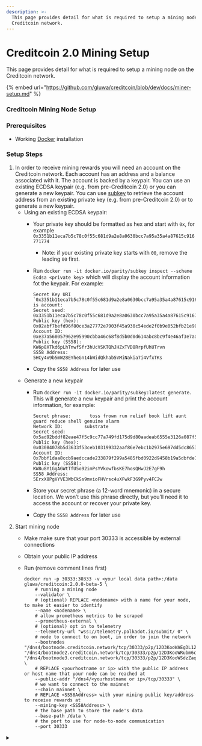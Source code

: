 ```yaml
---
description: >-
  This page provides detail for what is required to setup a mining node on the
  Creditcoin network.
---
```


# Creditcoin 2.0 Mining Setup

This page provides detail for what is required to setup a mining node on the Creditcoin network.

{% embed url="https://github.com/gluwa/creditcoin/blob/dev/docs/miner-setup.md" %}

### Creditcoin Mining Node Setup

### Prerequisites

* Working [Docker](https://www.docker.com) installation

### Setup Steps

1. In order to receive mining rewards you will need an account on the Creditcoin network. Each account has an address and a balance associated with it. The account is backed by a keypair. You can use an existing ECDSA keypair (e.g. from pre-Creditcoin 2.0) or you can generate a new keypair. You can use [subkey](https://docs.substrate.io/v3/tools/subkey/) to retrieve the account address from an existing private key (e.g. from pre-Creditcoin 2.0) or to generate a new keypair.
   * Using an existing ECDSA keypair:
     * Your private key should be formatted as hex and start with `0x`, for example `0x3351b11eca7b5c78c0f55c681d9a2e8a0630bcc7a95a35a4a87615c916771774`
       * Note: if your existing private key starts with `00`, remove the leading `00` first.
     *   Run `docker run -it docker.io/parity/subkey inspect --scheme Ecdsa <private key>` which will display the account information fot the keypair. For example:

         ```
         Secret Key URI `0x3351b11eca7b5c78c0f55c681d9a2e8a0630bcc7a95a35a4a87615c916771774` is account:
         Secret seed:       0x3351b11eca7b5c78c0f55c681d9a2e8a0630bcc7a95a35a4a87615c916771774
         Public key (hex):  0x02abf7befd96f80ce3a27772e7903f45a930c54ede2f0b9e052bfb21e90e0a4b40
         Account ID:        0xe37a568057962e95990cbba46c68f8d5b0d0d614abc8bc9f4e46af3e7aa8880c
         Public key (SS58): KW6p8XTkd6pLhTnwfSfr3hUcVSKTQhJHZxTVD8RrpfUhUTrvn
         SS58 Address:      5HCy4x9b5mW28EYheGn14bWidQkhab5VMiNakia7i4VfxTKs 
         ```
     * Copy the `SS58 Address` for later use
   * Generate a new keypair
     *   Run `docker run -it docker.io/parity/subkey:latest generate`. This will generate a new keypair and print the account information, for example:

         ```
         Secret phrase:       toss frown run relief book lift aunt guard reduce shell genuine alarm
         Network ID:        substrate
         Secret seed:       0x5ad92bddf82eae47f5c9cc77a749fd175d9d80aadeab6555e3126a087f5eb5f1
         Public key (hex):  0x03084078b5d3633f53ceb103199332aaf86e7ebc1b2975e697dd5dc8653692b7b9
         Account ID:        0x7bbf1daa8ccb9aedccade233879f299a5485fbd0922d9458b19a5dbfde71da3c
         Public key (SS58): KW8u8Y1GgAGWtTfU5o92imPsYVkowfbsKE7hosQHwJ2E7gF9h
         SS58 Address:      5ErxX8PgVYVE3WbCkSs9mvioFHVrsc4uXFwkF3G9Pyv4FC2w
         ```
     * Store your secret phrase (a 12-word mnemonic) in a secure location. We won’t use this phrase directly, but you’ll need it to access the account or recover your private key.
     * Copy the `SS58 Address` for later use
2. Start mining node
   * Make make sure that your port 30333 is accessible by external connections
   * Obtain your public IP address
   *   Run (remove comment lines first)

       ```
       docker run -p 30333:30333 -v <your local data path>:/data gluwa/creditcoin:2.0.0-beta-5 \
           # running a mining node
           --validator \            
           # (optional) REPLACE <nodename> with a name for your node, to make it easier to identify
           --name <nodename> \
           # allow prometheus metrics to be scraped
           --prometheus-external \
           # (optional) opt in to telemetry
           --telemetry-url "wss://telemetry.polkadot.io/submit/ 0" \
           # node to connect to on boot, in order to join the network
           --bootnodes "/dns4/bootnode.creditcoin.network/tcp/30333/p2p/12D3KooWAEgDL126EUFxFfdQKiUhmx3BJPdszQHu9PsYsLCuavhb" "/dns4/bootnode2.creditcoin.network/tcp/30333/p2p/12D3KooWRubm6c4bViYyvTKnSjMicC35F1jZNrzt3MKC9Hev5vbG" "/dns4/bootnode3.creditcoin.network/tcp/30333/p2p/12D3KooWSdzZaqoDAncrQmMUi34Nr29TayCr4xPvqcJQc5J434tZ" \
           # REPLACE <yourhostname or ip> with the public IP address or host name that your node can be reached at
           --public-addr "/dns4/<yourhostname or ip>/tcp/30333" \
           # we want to connect to the mainnet
           --chain mainnet \
           # REPLACE <SS58Address> with your mining public key/address to receive rewards at
           --mining-key <SS58Address> \
           # the base path to store the node's data
           --base-path /data \
           # the port to use for node-to-node communication
           --port 30333
       ```

<details>

<summary></summary>



</details>
